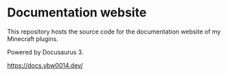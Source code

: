 # Documentation website

This repository hosts the source code for the documentation website of my Minecraft plugins.

Powered by Docusaurus 3.

<https://docs.ybw0014.dev/>
